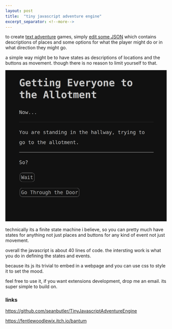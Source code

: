 ```yaml
---
layout: post
title:  "tiny javascript adventure engine"
excerpt_separator: <!--more-->
---
```


to create [text adventure](https://fentlewoodlewix.itch.io/bantum) games, simply [edit some JSON](https://github.com/seanbutler/TinyJavascriptAdventureEngine/blob/master/SimpleAdventureGame/gamedata.js) which contains descriptions of places and some options for what the player might do or in what direction they might go. 

<!--more-->

a simple way might be to have states as descriptions of locations and the buttons as movement. though there is no reason to limit yourself to that.

![](/images/tiny-js-advent-eng-01.png)

technically its a finite state machine i believe, so you can pretty much have states for anything not just places and buttons for any kind of event not just movement. 

overall the javascript is about 40 lines of code. the intersting work is what you do in defining the states and events. 

because its js its trivial to embed in a webpage and you can use css to style it to set the mood.

feel free to use it, if you want extensions development, drop me an email. its super simple to build on.

###  links

https://github.com/seanbutler/TinyJavascriptAdventureEngine

https://fentlewoodlewix.itch.io/bantum


